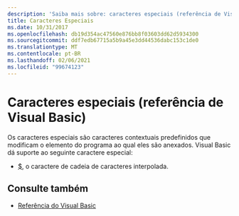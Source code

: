 ```yaml
---
description: 'Saiba mais sobre: caracteres especiais (referência de Visual Basic)'
title: Caracteres Especiais
ms.date: 10/31/2017
ms.openlocfilehash: db19d354ac47560e876bb8f03603dd62d5934300
ms.sourcegitcommit: ddf7edb67715a5b9a45e3dd44536dabc153c1de0
ms.translationtype: MT
ms.contentlocale: pt-BR
ms.lasthandoff: 02/06/2021
ms.locfileid: "99674123"
---
```

# <a name="special-characters-visual-basic-reference"></a>Caracteres especiais (referência de Visual Basic)

Os caracteres especiais são caracteres contextuais predefinidos que modificam o elemento do programa ao qual eles são anexados. Visual Basic dá suporte ao seguinte caractere especial:

- [$](interpolated.md), o caractere de cadeia de caracteres interpolada.

## <a name="see-also"></a>Consulte também

- [Referência do Visual Basic](../index.md)
